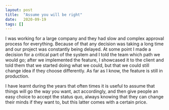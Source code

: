 ```yaml
---
layout: post
title:  "Assume you will be right"
date:   2020-09-19
tags: []
---
```


I was working for a large company and they had slow and complex approval process for everything. Because of that any decision was taking a long time and our project was constantly being delayed. At some point I made a decision for a critical part of the system and I told the team which path we would go; after we implemented the feature, I showcased it to the client and told them that we started doing what we could, but that we could still change idea if they choose differently. As far as I know, the feature is still in production.

I have learnt during the years that often times it is useful to assume that things will go the way you want, act accordingly, and then give people an easy choice to accept the status quo, always knowing that they can change their minds if they want to, but this latter comes with a certain price.
